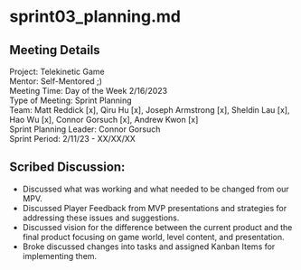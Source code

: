 # sprint03_planning.md

## Meeting Details   

Project: Telekinetic Game   
Mentor: Self-Mentored ;)  
Meeting Time: Day of the Week 2/16/2023  
Type of Meeting: Sprint Planning  
Team: Matt Reddick [x], Qiru Hu [x], Joseph Armstrong [x], Sheldin Lau [x], Hao Wu [x], Connor Gorsuch [x], Andrew Kwon [x]  
Sprint Planning Leader: Connor Gorsuch  
Sprint Period: 2/11/23 - XX/XX/XX  

## Scribed Discussion:
 - Discussed what was working and what needed to be changed from our MPV.
 - Discussed Player Feedback from MVP presentations and strategies for addressing these issues and suggestions.
 - Discussed vision for the difference between the current product and the final product focusing on game world, level content, and presentation.
 - Broke discussed changes into tasks and assigned Kanban Items for implementing them.
